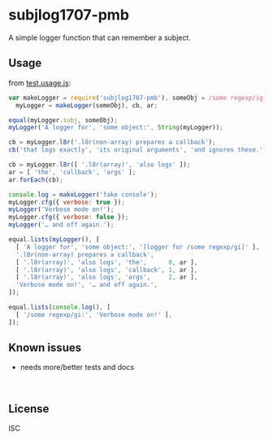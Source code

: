 ﻿
<!--#echo json="package.json" key="name" underline="=" -->
subjlog1707-pmb
===============
<!--/#echo -->

<!--#echo json="package.json" key="description" -->
A simple logger function that can remember a subject.
<!--/#echo -->


Usage
-----

from [test.usage.js](test.usage.js):

<!--#include file="test.usage.js" start="  //#u" stop="  //#r"
  outdent="  " code="javascript" -->
<!--#verbatim lncnt="33" -->
```javascript
var makeLogger = require('subjlog1707-pmb'), someObj = /some regexp/ig,
  myLogger = makeLogger(someObj), cb, ar;

equal(myLogger.subj, someObj);
myLogger('A logger for', 'some object:', String(myLogger));

cb = myLogger.l8r('.l8r(non-array) prepares a callback');
cb('that logs exactly', 'its original arguments', 'and ignores these.');

cb = myLogger.l8r([ '.l8r(array)', 'also logs' ]);
ar = [ 'the', 'callback', 'args' ];
ar.forEach(cb);

console.log = makeLogger('fake console');
myLogger.cfg({ verbose: true });
myLogger('Verbose mode on!');
myLogger.cfg({ verbose: false });
myLogger('… and off again.');

equal.lists(myLogger(), [
  [ 'A logger for', 'some object:', '[logger for /some regexp/gi]' ],
  '.l8r(non-array) prepares a callback',
  [ '.l8r(array)', 'also logs', 'the',      0, ar ],
  [ '.l8r(array)', 'also logs', 'callback', 1, ar ],
  [ '.l8r(array)', 'also logs', 'args',     2, ar ],
  'Verbose mode on!', '… and off again.',
]);

equal.lists(console.log(), [
  [ '/some regexp/gi:', 'Verbose mode on!' ],
]);
```
<!--/include-->



<!--#toc stop="scan" -->



Known issues
------------

* needs more/better tests and docs




&nbsp;


License
-------
<!--#echo json="package.json" key=".license" -->
ISC
<!--/#echo -->
